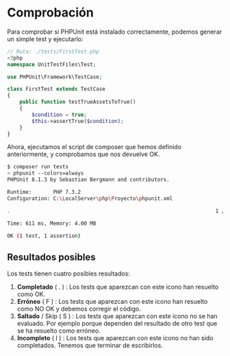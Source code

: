 # Comprobación

Para comprobar si PHPUnit está instalado correctamente, podemos generar un simple test y ejecutarlo:

```php
// Ruta: ./tests/FirstTest.php
<?php
namespace UnitTestFiles\Test;

use PHPUnit\Framework\TestCase;

class FirstTest extends TestCase
{
    public function testTrueAssetsToTrue()
    {
        $condition = true;
        $this->assertTrue($condition);
    }
}
```

Ahora, ejecutamos el script de composer que hemos definido anteriormente, y comprobamos que nos devuelve OK.

```bash
$ composer run tests
> phpunit --colors=always
PHPUnit 8.1.3 by Sebastian Bergmann and contributors.

Runtime:       PHP 7.3.2
Configuration: C:\LocalServer\php\Proyecto\phpunit.xml

.                                                                   1 / 1 (100%)

Time: 611 ms, Memory: 4.00 MB

OK (1 test, 1 assertion)
```

## Resultados posibles

Los tests tienen cuatro posibles resultados:

1. **Completado** ( . ) : Los tests que aparezcan con este icono han resuelto como OK.
2. **Erróneo** ( F ) : Los tests que aparezcan con este icono han resuelto como NO OK y debemos corregir el código.
3. **Saltado** / Skip ( S ) : Los tests que aparezcan con este icono no se han evaluado. Por ejemplo porque dependen del resultado de otro test que se ha resuelto como erróneo.
4. **Incompleto** ( I ) : Los tests que aparezcan con este icono no han sido completados. Tenemos que terminar de escribirlos.